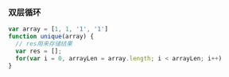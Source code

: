 ### 双层循环
``` javascript
var array = [1, 1, '1', '1']
function unique(array) {
  // res用来存储结果
  var res = [];
  for(var i = 0, arrayLen = array.length; i < arrayLen; i++)
}
```